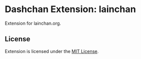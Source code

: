 # Dashchan Extension: lainchan

Extension for lainchan.org.

## License

Extension is licensed under the [MIT License](LICENSE).